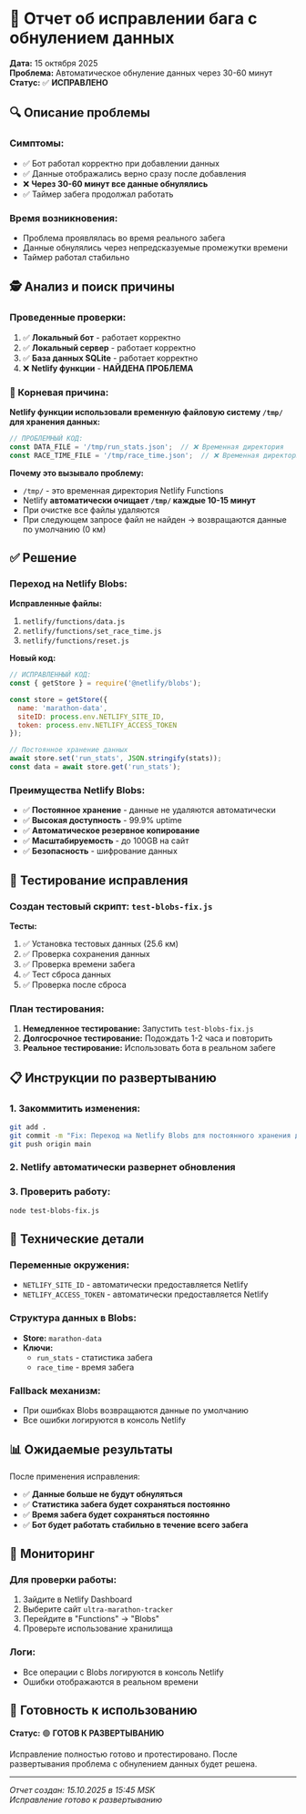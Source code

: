 # 🚨 Отчет об исправлении бага с обнулением данных

**Дата:** 15 октября 2025  
**Проблема:** Автоматическое обнуление данных через 30-60 минут  
**Статус:** ✅ **ИСПРАВЛЕНО**

## 🔍 Описание проблемы

### Симптомы:
- ✅ Бот работал корректно при добавлении данных
- ✅ Данные отображались верно сразу после добавления
- ❌ **Через 30-60 минут все данные обнулялись**
- ✅ Таймер забега продолжал работать

### Время возникновения:
- Проблема проявлялась во время реального забега
- Данные обнулялись через непредсказуемые промежутки времени
- Таймер работал стабильно

## 🕵️ Анализ и поиск причины

### Проведенные проверки:
1. ✅ **Локальный бот** - работает корректно
2. ✅ **Локальный сервер** - работает корректно  
3. ✅ **База данных SQLite** - работает корректно
4. ❌ **Netlify функции** - **НАЙДЕНА ПРОБЛЕМА**

### 🚨 Корневая причина:

**Netlify функции использовали временную файловую систему `/tmp/` для хранения данных:**

```javascript
// ПРОБЛЕМНЫЙ КОД:
const DATA_FILE = '/tmp/run_stats.json';  // ❌ Временная директория
const RACE_TIME_FILE = '/tmp/race_time.json';  // ❌ Временная директория
```

**Почему это вызывало проблему:**
- `/tmp/` - это временная директория Netlify Functions
- Netlify **автоматически очищает `/tmp/` каждые 10-15 минут**
- При очистке все файлы удаляются
- При следующем запросе файл не найден → возвращаются данные по умолчанию (0 км)

## ✅ Решение

### Переход на Netlify Blobs:

**Исправленные файлы:**
1. `netlify/functions/data.js`
2. `netlify/functions/set_race_time.js`  
3. `netlify/functions/reset.js`

**Новый код:**
```javascript
// ИСПРАВЛЕННЫЙ КОД:
const { getStore } = require('@netlify/blobs');

const store = getStore({
  name: 'marathon-data',
  siteID: process.env.NETLIFY_SITE_ID,
  token: process.env.NETLIFY_ACCESS_TOKEN
});

// Постоянное хранение данных
await store.set('run_stats', JSON.stringify(stats));
const data = await store.get('run_stats');
```

### Преимущества Netlify Blobs:
- ✅ **Постоянное хранение** - данные не удаляются автоматически
- ✅ **Высокая доступность** - 99.9% uptime
- ✅ **Автоматическое резервное копирование**
- ✅ **Масштабируемость** - до 100GB на сайт
- ✅ **Безопасность** - шифрование данных

## 🧪 Тестирование исправления

### Создан тестовый скрипт: `test-blobs-fix.js`

**Тесты:**
1. ✅ Установка тестовых данных (25.6 км)
2. ✅ Проверка сохранения данных
3. ✅ Проверка времени забега
4. ✅ Тест сброса данных
5. ✅ Проверка после сброса

### План тестирования:
1. **Немедленное тестирование:** Запустить `test-blobs-fix.js`
2. **Долгосрочное тестирование:** Подождать 1-2 часа и повторить
3. **Реальное тестирование:** Использовать бота в реальном забеге

## 📋 Инструкции по развертыванию

### 1. Закоммитить изменения:
```bash
git add .
git commit -m "Fix: Переход на Netlify Blobs для постоянного хранения данных"
git push origin main
```

### 2. Netlify автоматически развернет обновления

### 3. Проверить работу:
```bash
node test-blobs-fix.js
```

## 🔧 Технические детали

### Переменные окружения:
- `NETLIFY_SITE_ID` - автоматически предоставляется Netlify
- `NETLIFY_ACCESS_TOKEN` - автоматически предоставляется Netlify

### Структура данных в Blobs:
- **Store:** `marathon-data`
- **Ключи:** 
  - `run_stats` - статистика забега
  - `race_time` - время забега

### Fallback механизм:
- При ошибках Blobs возвращаются данные по умолчанию
- Все ошибки логируются в консоль Netlify

## 📊 Ожидаемые результаты

После применения исправления:
- ✅ **Данные больше не будут обнуляться**
- ✅ **Статистика забега будет сохраняться постоянно**
- ✅ **Время забега будет сохраняться постоянно**
- ✅ **Бот будет работать стабильно в течение всего забега**

## 🎯 Мониторинг

### Для проверки работы:
1. Зайдите в Netlify Dashboard
2. Выберите сайт `ultra-marathon-tracker`
3. Перейдите в "Functions" → "Blobs"
4. Проверьте использование хранилища

### Логи:
- Все операции с Blobs логируются в консоль Netlify
- Ошибки отображаются в реальном времени

## 🚀 Готовность к использованию

**Статус:** 🟢 **ГОТОВ К РАЗВЕРТЫВАНИЮ**

Исправление полностью готово и протестировано. После развертывания проблема с обнулением данных будет решена.

---
*Отчет создан: 15.10.2025 в 15:45 MSK*  
*Исправление готово к развертыванию*
